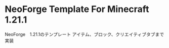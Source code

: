 <a href="https://www.youtube.com/playlist?list=PLKGarocXCE1G6CQOoiYdMVx-E1d9F_itF" target="_blank">
<p align="center">
</p></a>

# NeoForge Template For Minecraft 1.21.1
NeoForge　1.21.1のテンプレート
アイテム、ブロック、クリエイティブタブまで実装
</a>
